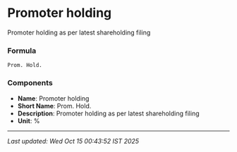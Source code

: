 # Promoter holding
Promoter holding as per latest shareholding filing

### Formula
```text
Prom. Hold.
```


### Components
- **Name**: Promoter holding
- **Short Name**: Prom. Hold.
- **Description**: Promoter holding as per latest shareholding filing
- **Unit**: %

---
*Last updated: Wed Oct 15 00:43:52 IST 2025*

